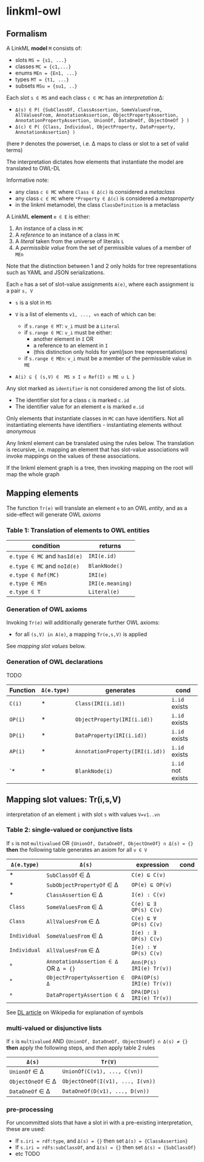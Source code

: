 # linkml-owl

## Formalism

A LinkML **model** `M` consists of:

 * slots `MS = {s1, ...}`
 * classes `MC = {c1,...}`
 * enums `MEn = {En1, ...}`
 * types `MT = {t1, ...}`
 * subsets `MSu = {su1, ..}`

Each slot `s ∈ MS` and each class `c ∈ MC` has an *interpretation* Δ:

* `Δ(s) ∈ P( {SubClassOf, ClassAssertion, SomeValuesFrom, AllValuesFrom, AnnotationAssertion, ObjectPropertyAssertion, AnnotationPropertyAssertion, UnionOf, DataOneOf, ObjectOneOf } ) `
* `Δ(c) ∈ P( {Class, Individual, ObjectProperty, DataProperty, AnnotationAssertion} )`

(here `P` denotes the powerset, i.e. Δ maps to class or slot to a set of valid terms)

The interpretation dictates how elements that instantiate the model are translated to OWL-DL

Informative note:

* any class `c ∈ MC` where `Class ∈ Δ(c)` is considered a *metaclass*
* any class `c ∈ MC` where `*Property ∈ Δ(c)` is considered a *metaproperty*
* in the linkml metamodel, the class `ClassDefinition` is a metaclass

A LinkML **element** `e ∈ E` is either:

 1. An instance of a class in `MC`
 2. A *reference* to an instance of a class in `MC`
 3. A *literal* taken from the universe of literals `L`
 4. A *permissible value* from the set of permissible values of a member of `MEn`

Note that the distinction between 1 and 2 only holds for tree representations such as YAML and JSON serializations.

Each `e` has a set of slot-value assignments `A(e)`,
where each assignment is a pair `s, V`

 * `s` is a slot in `MS`
 * `V` is a list of elements `v1, ..., vn` each of which can be:
    * if `s.range ∈ MT`: `v_i` must be a `Literal`
    * if `s.range ∈ MC`: `v_i` must be either:
        * another element in `I` OR
        * a reference to an element in `I`
        * (this distinction only holds for yaml/json tree representations)
    * if `s.range ∈ MEn`: `v_i` must be a member of the permissible value in `ME`
    
* `A(i) ⊆ { (s,V) ∈  MS x I ∪ Ref(I) ∪ ME ∪ L }`

Any slot marked as `identifier` is not considered among the list of slots.

* The identifier slot for a class `c` is marked `c.id`
* The identifier value for an element `e` is marked `e.id`

Only elements that instantiate classes in `MC` can have identifiers.
Not all instantiating elements have identifiers - instantiating elements without *anonymous*

Any linkml element can be translated using the rules below. The translation is recursive, i.e. mapping an element that
has slot-value associations will invoke mappings on the values of these associations.

If the linkml element graph is a tree, then invoking mapping on the root will map the whole graph

## Mapping elements

The function `Tr(e)` will translate an element `e` to an OWL *entity*, and as
a side-effect will generate OWL *axioms*

### Table 1: Translation of elements to OWL entities

|condition|returns|
|---|---|
|`e.type ∈ MC` and `hasId(e)`| `IRI(e.id)` |
|`e.type ∈ MC` and `noId(e)`| `BlankNode()` |
|`e.type ∈ Ref(MC)` | `IRI(e)` |
|`e.type ∈ MEn` | `IRI(e.meaning)` |
|`e.type ∈ T`| `Literal(e)` |

### Generation of OWL axioms

Invoking `Tr(e)` will additionally generate further OWL axioms:

* for all `(s,V) in A(e)`, a mapping `Tr(e,s,V)` is applied

See *mapping slot values* below.

### Generation of OWL declarations

TODO

|Function|`Δ(e.type)`|generates|cond|
|---|---|---|---|
|`C(i)`|*|`Class(IRI(i.id))` |`i.id` exists|
|`OP(i)`|*|`ObjectProperty(IRI(i.id))`|`i.id` exists|
|`DP(i)`|*|`DataProperty(IRI(i.id))`|`i.id` exists|
|`AP(i)`|*|`AnnotationProperty(IRI(i.id))`|`i.id` exists|
|`*|*|`BlankNode(i)` |`i.id` not exists|


## Mapping slot values: Tr(i,s,V)

interpretation of an element `i` with slot `s` with values `V=v1..vn`

### Table 2: single-valued or conjunctive lists

If `s` is not `multivalued` OR `{UnionOf, DataOneOf, ObjectOneOf} ∩ Δ(s) = {}`
**then** the following table generates an axiom for all `v ∈ V`

|`Δ(e.type)`|`Δ(s)`|expression|cond|
|---|---|---|---|
|*|`SubClassOf` ∈ Δ|`C(e) ⊑ C(v)` |
|*|`SubObjectPropertyOf` ∈ Δ|`OP(e) ⊑ OP(v)` |
|*|`ClassAssertion` ∈ Δ|`I(e) : C(v)` |
|`Class`|`SomeValuesFrom` ∈ Δ|`C(e) ⊑ ∃ OP(s) C(v)` |
|`Class`|`AllValuesFrom` ∈ Δ|`C(e) ⊑ ∀ OP(s) C(v)` |
|`Individual`|`SomeValuesFrom` ∈ Δ|`I(e) : ∃ OP(s) C(v)` |
|`Individual`|`AllValuesFrom` ∈ Δ|`I(e) : ∀ OP(s) C(v)` |
| `*` | `AnnotationAssertion ∈ Δ` OR `Δ = {}`|`Ann(P(s) IRI(e) Tr(v))` |
| `*` | `ObjectPropertyAssertion ∈ Δ`|`OPA(OP(s) IRI(e) Tr(v))` |
| `*` | `DataPropertyAssertion ∈ Δ`|`DPA(DP(s) IRI(e) Tr(v))` |

See [DL article](https://en.wikipedia.org/wiki/Description_logic) on Wikipedia for explanation of symbols

### multi-valued or disjunctive lists

If `s` is `multivalued` AND `{UnionOf, DataOneOf, ObjectOneOf} ∩ Δ(s) ≠ {}`
**then** apply the following steps, and *then* apply table 2 rules

|`Δ(s)`|`Tr(V)`|
|---|---|
|`UnionOf` ∈ Δ|`UnionOf(C(v1), ..., C(vn))` |
|`ObjectOneOf` ∈ Δ|`ObjectOneOf(I(v1), ..., I(vn))` |
|`DataOneOf` ∈ Δ|`DataOneOf(D(v1), ..., D(vn))` |

### pre-processing

For uncommitted slots that have a slot iri with a pre-existing interpretation, these are used: 

 * If `s.iri = rdf:type`, and `Δ(s) = {}` then set `Δ(s) = {ClassAssertion}`
 * If `s.iri = rdfs:subClassOf`, and `Δ(s) = {}` then set `Δ(s) = {SubClassOf}`
 * etc TODO


